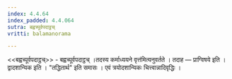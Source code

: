 ```yaml
---
index: 4.4.64
index_padded: 4.4.064
sutra: बह्वच्पूर्वपदाट्ठच्
vritti: balamanorama

---
```

<<बह्वच्पूर्वपदाट्ठच्>> - बह्वच्पूर्वपदाट्ठच् ।तदस्य कर्माध्ययने वृत्त॑मित्यनुवर्तते । तदाह — प्राग्विषये इति । द्वादशान्यिक इति । "तद्धितार्थ" इति समासः । एवं त्रयोदशान्यिकः चित्त्वान्नादिवृद्धिः । 